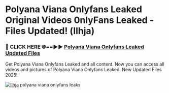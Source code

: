 # Polyana Viana Onlyfans Leaked Original Videos 0nlyFans Leaked - Files Updated! (llhja)

<h3>🔴 CLICK HERE 🌐==►► <a href="https://tinyurl.com/x26r9saj" rel="nofollow">Polyana Viana Onlyfans Leaked Updated Files</a></h3>

Get Polyana Viana Onlyfans Leaked and all content. Now you can access all videos and pictures of Polyana Viana Onlyfans Leaked. New Updated Files 2025!

[![llhja](https://i.imgur.com/LkgZPqh.gif)](https://tinyurl.com/x26r9saj)
polyana viana onlyfans leaks